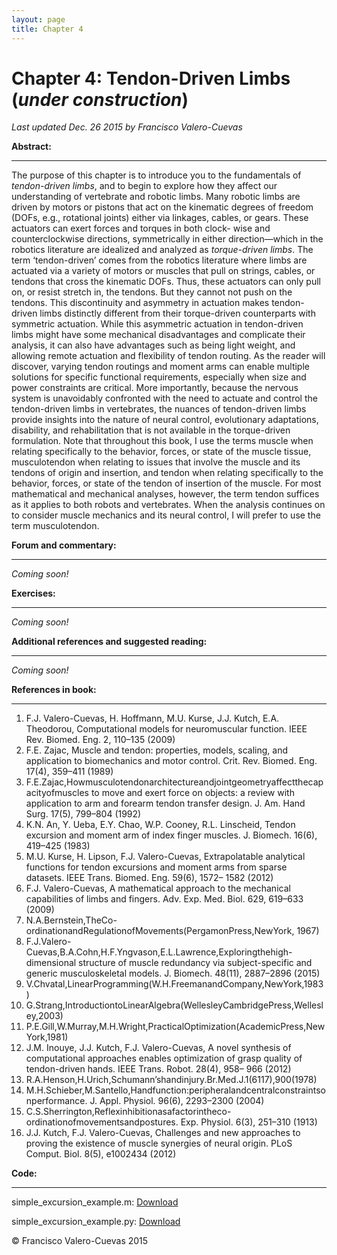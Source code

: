 ```yaml
---
layout: page
title: Chapter 4
---
```

# Chapter 4: Tendon-Driven Limbs  (*under construction*)

*Last updated Dec. 26 2015 by Francisco Valero-Cuevas*


**Abstract:**

_________


The purpose of this chapter is to introduce you to the fundamentals of *tendon-driven limbs*, and to begin to explore how they affect our understanding of vertebrate and robotic limbs. Many robotic limbs are driven by motors or pistons that act on the kinematic degrees of freedom (DOFs, e.g., rotational joints) either via linkages, cables, or gears. These actuators can exert forces and torques in both clock- wise and counterclockwise directions, symmetrically in either direction—which in the robotics literature are idealized and analyzed as *torque-driven limbs*. The term ‘tendon-driven’ comes from the robotics literature where limbs are actuated via a variety of motors or muscles that pull on strings, cables, or tendons that cross the kinematic DOFs. Thus, these actuators can only pull on, or resist stretch in, the tendons. But they cannot not push on the tendons. This discontinuity and asymmetry in actuation makes tendon-driven limbs distinctly different from their torque-driven counterparts with symmetric actuation. While this asymmetric actuation in tendon-driven limbs might have some mechanical disadvantages and complicate their analysis, it can also have advantages such as being light weight, and allowing remote actuation and flexibility of tendon routing. As the reader will discover, varying tendon routings and moment arms can enable multiple solutions for specific functional requirements, especially when size and power constraints are critical. More importantly, because the nervous system is unavoidably confronted with the need to actuate and control the tendon-driven limbs in vertebrates, the nuances of tendon-driven limbs provide insights into the nature of neural control, evolutionary adaptations, disability, and rehabilitation that is not available in the torque-driven formulation. Note that throughout this book, I use the terms muscle when relating specifically to the behavior, forces, or state of the muscle tissue, musculotendon when relating to issues that involve the muscle and its tendons of origin and insertion, and tendon when relating specifically to the behavior, forces, or state of the tendon of insertion of the muscle. For most mathematical and mechanical analyses, however, the term tendon suffices as it applies to both robots and vertebrates. When the analysis continues on to consider muscle mechanics and its neural control, I will prefer to use the term musculotendon. 


**Forum and commentary:**

_____________________

*Coming soon!*


**Exercises:**

__________

*Coming soon!*



**Additional references and suggested reading:**

____________________________________________

*Coming soon!*



**References in book:**

___________________

1. F.J. Valero-Cuevas, H. Hoffmann, M.U. Kurse, J.J. Kutch, E.A. Theodorou, Computational models for neuromuscular function. IEEE Rev. Biomed. Eng. 2, 110–135 (2009) 
2. F.E. Zajac, Muscle and tendon: properties, models, scaling, and application to biomechanics and motor control. Crit. Rev. Biomed. Eng. 17(4), 359–411 (1989) 
3. F.E.Zajac,Howmusculotendonarchitectureandjointgeometryaffectthecapacityofmuscles to move and exert force on objects: a review with application to arm and forearm tendon transfer design. J. Am. Hand Surg. 17(5), 799–804 (1992) 
4. K.N. An, Y. Ueba, E.Y. Chao, W.P. Cooney, R.L. Linscheid, Tendon excursion and moment arm of index finger muscles. J. Biomech. 16(6), 419–425 (1983) 
5. M.U. Kurse, H. Lipson, F.J. Valero-Cuevas, Extrapolatable analytical functions for tendon excursions and moment arms from sparse datasets. IEEE Trans. Biomed. Eng. 59(6), 1572– 1582 (2012) 
6. F.J. Valero-Cuevas, A mathematical approach to the mechanical capabilities of limbs and fingers. Adv. Exp. Med. Biol. 629, 619–633 (2009) 
7. N.A.Bernstein,TheCo-ordinationandRegulationofMovements(PergamonPress,NewYork, 1967) 
8. F.J.Valero-Cuevas,B.A.Cohn,H.F.Yngvason,E.L.Lawrence,Exploringthehigh-dimensional structure of muscle redundancy via subject-specific and generic musculoskeletal models. J. Biomech. 48(11), 2887–2896 (2015) 
9. V.Chvatal,LinearProgramming(W.H.FreemanandCompany,NewYork,1983) 
10. G.Strang,IntroductiontoLinearAlgebra(WellesleyCambridgePress,Wellesley,2003) 
11. P.E.Gill,W.Murray,M.H.Wright,PracticalOptimization(AcademicPress,NewYork,1981) 
12. J.M. Inouye, J.J. Kutch, F.J. Valero-Cuevas, A novel synthesis of computational approaches 
enables optimization of grasp quality of tendon-driven hands. IEEE Trans. Robot. 28(4), 958– 
966 (2012) 
13. R.A.Henson,H.Urich,Schumann’shandinjury.Br.Med.J.1(6117),900(1978) 
14. M.H.Schieber,M.Santello,Handfunction:peripheralandcentralconstraintsonperformance. 
J. Appl. Physiol. 96(6), 2293–2300 (2004) 
15. C.S.Sherrington,Reflexinhibitionasafactorintheco-ordinationofmovementsandpostures. 
Exp. Physiol. 6(3), 251–310 (1913) 
16. J.J. Kutch, F.J. Valero-Cuevas, Challenges and new approaches to proving the existence of 
muscle synergies of neural origin. PLoS Comput. Biol. 8(5), e1002434 (2012) 


**Code:**

_____

simple\_excursion\_example.m: <a href="/Code/simple_excursion_example.m" download> Download </a>
<script src="https://gist.github.com/aboling/5e4518ae75d9101b8af8345c48a6ba10.js"></script>

simple\_excursion\_example.py: <a href="/Code/simple_excursion_example.py" download> Download </a>
<script src="https://gist.github.com/aboling/7a83c1139f12d2580d8bd84b89058e2d.js"></script>





© Francisco Valero-Cuevas 2015
